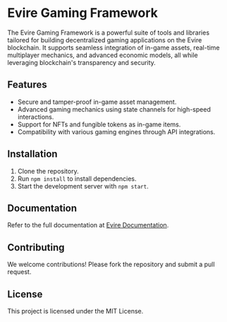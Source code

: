 
# Evire Gaming Framework

The Evire Gaming Framework is a powerful suite of tools and libraries tailored for building decentralized gaming applications on the Evire blockchain. It supports seamless integration of in-game assets, real-time multiplayer mechanics, and advanced economic models, all while leveraging blockchain's transparency and security.

## Features

- Secure and tamper-proof in-game asset management.
- Advanced gaming mechanics using state channels for high-speed interactions.
- Support for NFTs and fungible tokens as in-game items.
- Compatibility with various gaming engines through API integrations.

## Installation

1. Clone the repository.
2. Run `npm install` to install dependencies.
3. Start the development server with `npm start`.

## Documentation

Refer to the full documentation at [Evire Documentation](https://docs.evire.io).

## Contributing

We welcome contributions! Please fork the repository and submit a pull request.

## License

This project is licensed under the MIT License.
        

